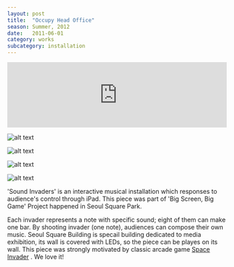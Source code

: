 ```yaml
---
layout: post
title:  "Occupy Head Office"
season: Summer, 2012
date:   2011-06-01
category: works
subcategory: installation
---
```


<div class="flex-video">
<iframe src="http://player.vimeo.com/video/32706947?title=0 byline=0 portrait=0" width="100%" frameborder="0"> </iframe>
</div>

![alt text](http://hanbyul-here.net/images/occupyheadoffice/00.jpg "Occupy Head Office 0")


![alt text](http://hanbyul-here.net/images/occupyheadoffice/01.jpg "Occupy Head Office 1")


![alt text](http://hanbyul-here.net/images/occupyheadoffice/02.jpg "Occupy Head Office 2")


![alt text](http://hanbyul-here.net/images/occupyheadoffice/03.jpg "Occupy Head Office 3")


'Sound Invaders' is an interactive musical installation which responses to audience's control through iPad. This piece was part of 'Big Screen, Big Game' Project happened in Seoul Square Park. 

Each invader represents a note with specific sound; eight of them can make one bar. By shooting invader (one note), audiences can compose their own music. Seoul Square Building is specail building dedicated to media exhibition, its wall is covered with LEDs, so the piece can be playes on its wall. This piece was strongly motivated by classic arcade game [Space Invader](http://en.wikipedia.org/wiki/Space_Invaders "Sound Invaders Wikipedia") . We love it!